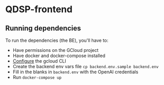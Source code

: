 # QDSP-frontend

## Running dependencies

To run the dependencies (the BE), you'll have to:

- Have permissions on the GCloud project
- Have docker and docker-compose installed
- [Configure](https://cloud.google.com/artifact-registry/docs/docker/authentication?hl=es-419#gcloud-helper) the gcloud CLI
- Create the backend env vars file `cp backend.env.sample backend.env`
- Fill in the blanks in `backend.env` with the OpenAI credentials
- Run `docker-compose up`

